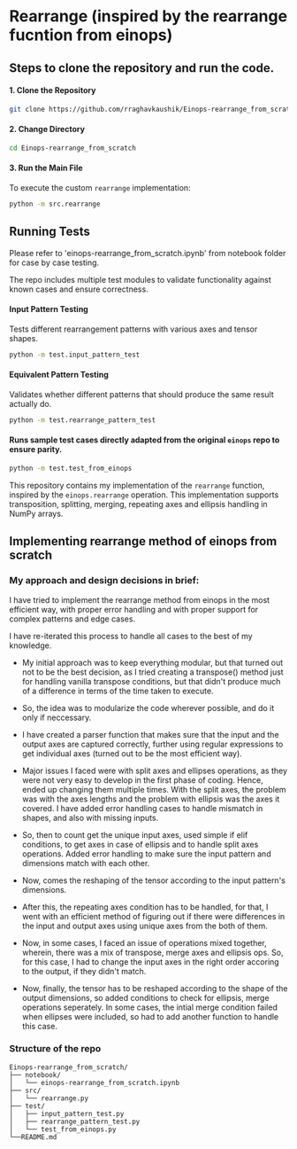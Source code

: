 # Rearrange (inspired by the rearrange fucntion from einops)

## Steps to clone the repository and run the code.

#### 1. Clone the Repository

```bash
git clone https://github.com/rraghavkaushik/Einops-rearrange_from_scratch
```

#### 2. Change Directory

```bash
cd Einops-rearrange_from_scratch
```

#### 3. Run the Main File

To execute the custom `rearrange` implementation:

```bash
python -m src.rearrange
```


## Running Tests

Please refer to 'einops-rearrange_from_scratch.ipynb' from notebook folder for case by case testing. 

The repo includes multiple test modules to validate functionality against known cases and ensure correctness.

#### Input Pattern Testing

Tests different rearrangement patterns with various axes and tensor shapes.

```bash
python -m test.input_pattern_test
```

#### Equivalent Pattern Testing

Validates whether different patterns that should produce the same result actually do.

```bash
python -m test.rearrange_pattern_test
```

#### Runs sample test cases directly adapted from the original `einops` repo to ensure parity.

```bash
python -m test.test_from_einops
```

This repository contains my implementation of the `rearrange` function, inspired by the `einops.rearrange` operation. This implementation supports transposition, splitting, merging, repeating axes and ellipsis handling in NumPy arrays.

## Implementing rearrange method of einops from scratch

### My approach and design decisions in brief:

I have tried to implement the rearrange method from einops in the most efficient way, with proper error handling and with proper support for complex patterns and edge cases.

I have re-iterated this process to handle all cases to the best of my knowledge.

- My initial approach was to keep everything modular, but that turned out not to be the best decision, as I tried creating a transpose() method just for handling vanilla transpose conditions, but that didn't produce much of a difference in terms of the time taken to execute.

- So, the idea was to modularize the code wherever possible, and do it only if neccessary.

- I have created a parser function that makes sure that the input and the output axes are captured correctly, further using regular expressions to get individual axes (turned out to be the most efficient way).

- Major issues I faced were with split axes and ellipses operations, as they were not very easy to develop in the first phase of coding. Hence, ended up changing them multiple times. With the split axes, the problem was with the axes lengths and the problem with ellipsis was the axes it covered. I have added error handling cases to handle mismatch in shapes, and also with missing inputs.

- So, then to count get the unique input axes, used simple if elif conditions, to get axes in case of ellipsis and to handle split axes operations. Added error handling to make sure the input pattern and dimensions match with each other.

- Now, comes the reshaping of the tensor according to the input pattern's dimensions.

- After this, the repeating axes condition has to be handled, for that, I went with an efficient method of figuring out if there were differences in the input and output axes using unique axes from the both of them.

- Now, in some cases, I faced an issue of operations mixed together, wherein, there was a mix of transpose, merge axes and ellipsis ops. So, for this case, I had to change the input axes in the right order accoring to the output, if they didn't match.

- Now, finally, the tensor has to be reshaped according to the shape of the output dimensions, so added conditions to check for ellipsis, merge operations seperately. In some cases, the intial merge condition failed when ellipses were included, so had to add another function to handle this case.


### Structure of the repo

```
Einops-rearrange_from_scratch/
├── notebook/
│   └── einops-rearrange_from_scratch.ipynb
├── src/
│   └── rearrange.py             
├── test/
│   ├── input_pattern_test.py     
│   ├── rearrange_pattern_test.py 
│   └── test_from_einops.py       
└──README.md
```
